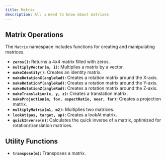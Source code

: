 ```yaml
---
title: Matrix
description: All u need to know about matrixes
---
```


## Matrix Operations

The `Matrix` namespace includes functions for creating and manipulating matrices.

- **`zeros()`:** Returns a 4x4 matrix filled with zeros.
- **`multiplyVector(m, i)`:** Multiplies a matrix by a vector.
- **`makeIdentity()`:** Creates an identity matrix.
- **`makeRotationX(angleRad)`:** Creates a rotation matrix around the X-axis.
- **`makeRotationY(angleRad)`:** Creates a rotation matrix around the Y-axis.
- **`makeRotationZ(angleRad)`:** Creates a rotation matrix around the Z-axis.
- **`makeTranslation(x, y, z)`:** Creates a translation matrix.
- **`makeProjection(m, fov, aspectRatio, near, far)`:** Creates a projection matrix.
- **`multiplyMatrix(m1, m2)`:** Multiplies two matrices.
- **`lookAt(pos, target, up)`:** Creates a lookAt matrix.
- **`quickInverse(m)`:** Calculates the quick inverse of a matrix, optimized for rotation/translation matrices.

## Utility Functions

- **`transpose(m)`:** Transposes a matrix.
